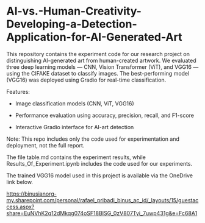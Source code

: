 # AI-vs.-Human-Creativity-Developing-a-Detection-Application-for-AI-Generated-Art

This repository contains the experiment code for our research project on distinguishing AI-generated art from human-created artwork. We evaluated three deep learning models — CNN, Vision Transformer (ViT), and VGG16 — using the CIFAKE dataset to classify images. The best-performing model (VGG16) was deployed using Gradio for real-time classification.

Features:

- Image classification models (CNN, ViT, VGG16)

- Performance evaluation using accuracy, precision, recall, and F1-score

- Interactive Gradio interface for AI-art detection

Note: This repo includes only the code used for experimentation and deployment, not the full report.

The file table.md contains the experiment results, while Results_Of_Experiment.ipynb includes the code used for our experiments.

The trained VGG16 model used in this project is available via the OneDrive link below.

https://binusianorg-my.sharepoint.com/personal/rafael_pribadi_binus_ac_id/_layouts/15/guestaccess.aspx?share=EuNVhK2q12dMkqg074oSF18BISG_0zV807Tyi_7uwp431g&e=Fc68A1
